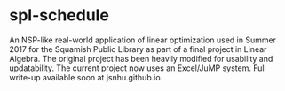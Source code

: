 # spl-schedule

An NSP-like real-world application of linear optimization used in Summer 2017 for the Squamish Public Library as part of a final project in Linear Algebra. The original project has been heavily modified for usability and updatability. The current project now uses an Excel/JuMP system. Full write-up available soon at jsnhu.github.io.
